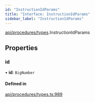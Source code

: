 ```yaml
---
id: "InstructionIdParams"
title: "Interface: InstructionIdParams"
sidebar_label: "InstructionIdParams"
---
```


[api/procedures/types](../../../../../modules/API/Procedures/Types/Types.md).InstructionIdParams

## Properties

### id

• **id**: `BigNumber`

#### Defined in

[api/procedures/types.ts:989](https://github.com/PolymeshAssociation/polymesh-sdk/blob/fbf6882d0/src/api/procedures/types.ts#L989)
